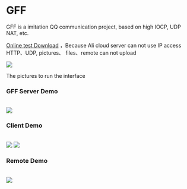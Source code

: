 # GFF
GFF is a imitation QQ communication project, based on high IOCP, UDP NAT, etc.

<a href="http://www.yswenli.net/download/gffq.zip" target="_blank">Online test Download</a> ，Because Ali cloud server can not use IP access HTTP、UDP, pictures、 files、remote can not upload

<img src="https://raw.githubusercontent.com/wenguoli/GFF/master/5.png" />

The pictures to run the interface

<h3>GFF Server Demo</h3><br/>
<img src="https://raw.githubusercontent.com/wenguoli/GFF/master/1.bmp" />

<h3>Client Demo</h3><br/>
<img src="https://raw.githubusercontent.com/wenguoli/GFF/master/2.bmp" />

<img src="https://raw.githubusercontent.com/wenguoli/GFF/master/3.bmp" />

<h3>Remote Demo</h3><br/>
<img src="https://raw.githubusercontent.com/wenguoli/GFF/master/4.bmp" />
